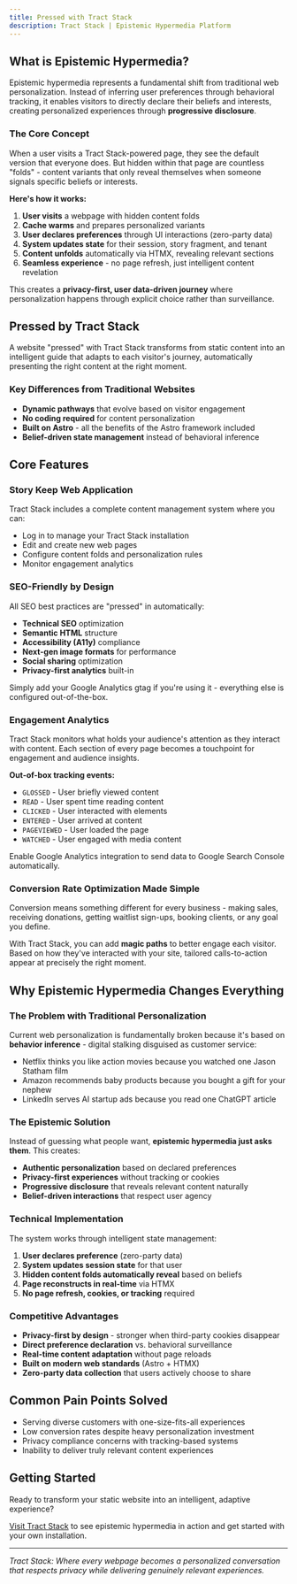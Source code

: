 ```yaml
---
title: Pressed with Tract Stack
description: Tract Stack | Epistemic Hypermedia Platform
---
```


## What is Epistemic Hypermedia?

Epistemic hypermedia represents a fundamental shift from traditional web personalization. Instead of inferring user preferences through behavioral tracking, it enables visitors to directly declare their beliefs and interests, creating personalized experiences through **progressive disclosure**.

### The Core Concept

When a user visits a Tract Stack-powered page, they see the default version that everyone does. But hidden within that page are countless "folds" - content variants that only reveal themselves when someone signals specific beliefs or interests.

**Here's how it works:**

1. **User visits** a webpage with hidden content folds
2. **Cache warms** and prepares personalized variants
3. **User declares preferences** through UI interactions (zero-party data)
4. **System updates state** for their session, story fragment, and tenant
5. **Content unfolds** automatically via HTMX, revealing relevant sections
6. **Seamless experience** - no page refresh, just intelligent content revelation

This creates a **privacy-first, user data-driven journey** where personalization happens through explicit choice rather than surveillance.

## Pressed by Tract Stack

A website "pressed" with Tract Stack transforms from static content into an intelligent guide that adapts to each visitor's journey, automatically presenting the right content at the right moment.

### Key Differences from Traditional Websites

- **Dynamic pathways** that evolve based on visitor engagement
- **No coding required** for content personalization
- **Built on Astro** - all the benefits of the Astro framework included
- **Belief-driven state management** instead of behavioral inference

## Core Features

### Story Keep Web Application

Tract Stack includes a complete content management system where you can:

- Log in to manage your Tract Stack installation
- Edit and create new web pages
- Configure content folds and personalization rules
- Monitor engagement analytics

### SEO-Friendly by Design

All SEO best practices are "pressed" in automatically:

- **Technical SEO** optimization
- **Semantic HTML** structure
- **Accessibility (A11y)** compliance
- **Next-gen image formats** for performance
- **Social sharing** optimization
- **Privacy-first analytics** built-in

Simply add your Google Analytics gtag if you're using it - everything else is configured out-of-the-box.

### Engagement Analytics

Tract Stack monitors what holds your audience's attention as they interact with content. Each section of every page becomes a touchpoint for engagement and audience insights.

**Out-of-box tracking events:**

- `GLOSSED` - User briefly viewed content
- `READ` - User spent time reading content
- `CLICKED` - User interacted with elements
- `ENTERED` - User arrived at content
- `PAGEVIEWED` - User loaded the page
- `WATCHED` - User engaged with media content

Enable Google Analytics integration to send data to Google Search Console automatically.

### Conversion Rate Optimization Made Simple

Conversion means something different for every business - making sales, receiving donations, getting waitlist sign-ups, booking clients, or any goal you define.

With Tract Stack, you can add **magic paths** to better engage each visitor. Based on how they've interacted with your site, tailored calls-to-action appear at precisely the right moment.

## Why Epistemic Hypermedia Changes Everything

### The Problem with Traditional Personalization

Current web personalization is fundamentally broken because it's based on **behavior inference** - digital stalking disguised as customer service:

- Netflix thinks you like action movies because you watched one Jason Statham film
- Amazon recommends baby products because you bought a gift for your nephew
- LinkedIn serves AI startup ads because you read one ChatGPT article

### The Epistemic Solution

Instead of guessing what people want, **epistemic hypermedia just asks them**. This creates:

- **Authentic personalization** based on declared preferences
- **Privacy-first experiences** without tracking or cookies
- **Progressive disclosure** that reveals relevant content naturally
- **Belief-driven interactions** that respect user agency

### Technical Implementation

The system works through intelligent state management:

1. **User declares preference** (zero-party data)
2. **System updates session state** for that user
3. **Hidden content folds automatically reveal** based on beliefs
4. **Page reconstructs in real-time** via HTMX
5. **No page refresh, cookies, or tracking** required

### Competitive Advantages

- **Privacy-first by design** - stronger when third-party cookies disappear
- **Direct preference declaration** vs. behavioral surveillance
- **Real-time content adaptation** without page reloads
- **Built on modern web standards** (Astro + HTMX)
- **Zero-party data collection** that users actively choose to share

## Common Pain Points Solved

- Serving diverse customers with one-size-fits-all experiences
- Low conversion rates despite heavy personalization investment
- Privacy compliance concerns with tracking-based systems
- Inability to deliver truly relevant content experiences

## Getting Started

Ready to transform your static website into an intelligent, adaptive experience?

[Visit Tract Stack](https://tractstack.com) to see epistemic hypermedia in action and get started with your own installation.

---

_Tract Stack: Where every webpage becomes a personalized conversation that respects privacy while delivering genuinely relevant experiences._
